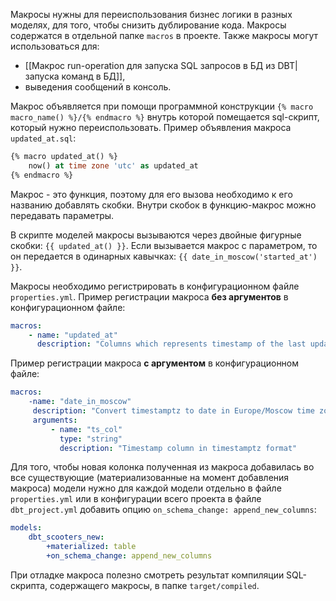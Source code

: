 Макросы нужны для переиспользования бизнес логики в разных моделях, для того, чтобы снизить дублирование кода. Макросы содержатся в отдельной папке `macros` в проекте.
Также макросы могут использоваться для:
- [[Макрос run-operation для запуска SQL запросов в БД из DBT|запуска команд в БД]],
- выведения сообщений в консоль.

Макрос объявляется при помощи программной конструкции 
`{% macro macro_name() %}/{% endmacro %}` внутрь которой помещается sql-скрипт, который нужно переиспользовать.
Пример объявления макроса `updated_at.sql`:
```sql
{% macro updated_at() %}
	now() at time zone 'utc' as updated_at 
{% endmacro %}
```
Макрос - это функция, поэтому для его вызова необходимо к его названию добавлять скобки. Внутри скобок в функцию-макрос можно передавать параметры. 

В скрипте моделей макросы вызываются через двойные фигурные скобки:
 `{{ updated_at() }}`. Если вызывается макрос с параметром, то он передается в одинарных кавычках: `{{ date_in_moscow('started_at') }}`.

Макросы необходимо регистрировать в конфигурационном файле `properties.yml`.
Пример регистрации макроса **без аргументов** в конфигурационном файле:
```yml
macros: 
	- name: "updated_at"
	  description: "Columns which represents timestamp of the last update"
```

Пример регистрации макроса **с аргументом** в конфигурационном файле:
```yml
macros: 
	-name: "date_in_moscow" 
	 description: "Convert timestamptz to date in Europe/Moscow time zone"
	 arguments: 
		 - name: "ts_col" 
		   type: "string"
		   description: "Timestamp column in timestamptz format"
```

Для того, чтобы новая колонка полученная из макроса добавилась во все существующие (материализованные на момент добавления макроса) модели нужно для каждой модели отдельно в файле `properties.yml` или в конфигурации всего проекта в файле `dbt_project.yml` добавить опцию `on_schema_change: append_new_columns`:
```yml
models:
	dbt_scooters_new:
		+materialized: table
		+on_schema_change: append_new_columns
```

При отладке макроса полезно смотреть результат компиляции SQL-скрипта, содержащего макросы, в папке `target/compiled`.

